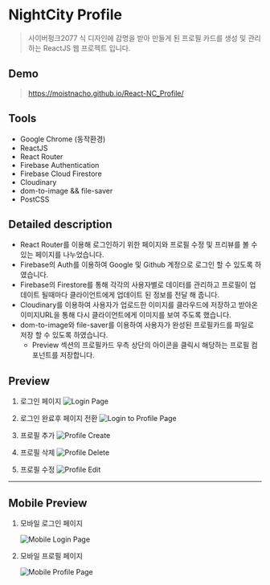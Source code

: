 # NightCity Profile

> 사이버펑크2077 식 디자인에 감명을 받아 만들게 된 프로필 카드를 생성 및 관리하는 ReactJS 웹 프로젝트 입니다.

## Demo

> https://moistnacho.github.io/React-NC_Profile/

## Tools

- Google Chrome (동작환경)
- ReactJS
- React Router
- Firebase Authentication
- Firebase Cloud Firestore
- Cloudinary
- dom-to-image && file-saver
- PostCSS

## Detailed description

- React Router를 이용해 로그인하기 위한 페이지와 프로필 수정 및 프리뷰를 볼 수있는 페이지를 나누었습니다.
- Firebase의 Auth를 이용하여 Google 및 Github 계정으로 로그인 할 수 있도록 하였습니다.
- Firebase의 Firestore를 통해 각각의 사용자별로 데이터를 관리하고 프로필이 업데이트 될때마다 클라이언트에게 업데이트 된 정보를 전달 해 줍니다.
- Cloudinary를 이용하여 사용자가 업로드한 이미지를 클라우드에 저장하고 받아온 이미지URL을 통해 다시 클라이언트에게 이미지를 보여 주도록 했습니다.
- dom-to-image와 file-saver를 이용하여 사용자가 완성된 프로필카드를 파일로 저장 할 수 있도록 하였습니다.
  - Preview 섹션의 프로필카드 우측 상단의 아이콘을 클릭시 해당하는 프로필 컴포넌트를 저장합니다.

## Preview

1. 로그인 페이지
   ![Login Page](https://user-images.githubusercontent.com/59498305/104169489-021e1500-5443-11eb-818c-e1804f22ee72.gif)

2. 로그인 완료후 페이지 전환
   ![Login to Profile Page](https://user-images.githubusercontent.com/59498305/104169918-a6a05700-5443-11eb-8136-fb9ae0fd1872.gif)

3. 프로필 추가
   ![Profile Create](https://user-images.githubusercontent.com/59498305/104169797-78bb1280-5443-11eb-86eb-20c90940baa6.gif)

4. 프로필 삭제
   ![Profile Delete](https://user-images.githubusercontent.com/59498305/104170001-c8014300-5443-11eb-8afd-a54c8a95cbac.gif)

5. 프로필 수정
   ![Profile Edit](https://user-images.githubusercontent.com/59498305/104169968-ba4bbd80-5443-11eb-877a-7b1101493941.gif)

---

## Mobile Preview

1. 모바일 로그인 페이지

   ![Mobile Login Page](https://user-images.githubusercontent.com/59498305/104170083-e8310200-5443-11eb-8473-b6baf3337cb3.gif)

2. 모바일 프로필 페이지

   ![Mobile Profile Page](https://user-images.githubusercontent.com/59498305/104170087-e9622f00-5443-11eb-8fe4-cfeb3bdad7f3.gif)
